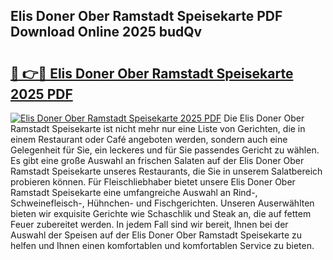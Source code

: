 ## Elis Doner Ober Ramstadt Speisekarte PDF Download Online 2025 budQv

# <h2><a href="http://gc83av.nevu.top/?p=Elis+Doner+Ober+Ramstadt+Speisekarte">🔗 👉🔴 Elis Doner Ober Ramstadt Speisekarte 2025 PDF</a></h2>

[![Elis Doner Ober Ramstadt Speisekarte 2025 PDF](https://i.imgur.com/dBaPXMq.png)](http://gc83av.nevu.top/?p=Elis+Doner+Ober+Ramstadt+Speisekarte)
Die Elis Doner Ober Ramstadt Speisekarte ist nicht mehr nur eine Liste von Gerichten, die in einem Restaurant oder Café angeboten werden, sondern auch eine Gelegenheit für Sie, ein leckeres und für Sie passendes Gericht zu wählen. Es gibt eine große Auswahl an frischen Salaten auf der Elis Doner Ober Ramstadt Speisekarte unseres Restaurants, die Sie in unserem Salatbereich probieren können. Für Fleischliebhaber bietet unsere Elis Doner Ober Ramstadt Speisekarte eine umfangreiche Auswahl an Rind-, Schweinefleisch-, Hühnchen- und Fischgerichten. Unseren Auserwählten bieten wir exquisite Gerichte wie Schaschlik und Steak an, die auf fettem Feuer zubereitet werden. In jedem Fall sind wir bereit, Ihnen bei der Auswahl der Speisen auf der Elis Doner Ober Ramstadt Speisekarte zu helfen und Ihnen einen komfortablen und komfortablen Service zu bieten.
